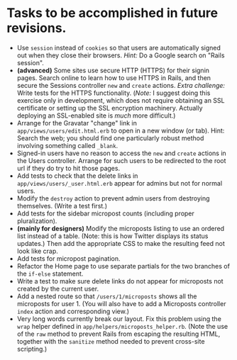# Tasks to be accomplished in future revisions.

* Use `session` instead of `cookies` so that users are automatically signed out
when they close their browsers. *Hint:* Do a Google search on "Rails session".
* **(advanced)** Some sites use secure HTTP (HTTPS) for their signin pages.
Search online to learn how to use HTTPS in Rails, and then secure the Sessions
controller `new` and `create` actions. *Extra challenge:* Write tests for the
HTTPS functionality. (*Note:* I suggest doing this exercise only in development,
which does not require obtaining an SSL certificate or setting up the SSL
encryption machinery. Actually deploying an SSL-enabled site is *much* more
difficult.)
* Arrange for the Gravatar "change" link in `app/views/users/edit.html.erb` to
open in a new window (or tab). Hint: Search the web; you should find one
particularly robust method involving something called `_blank`.
* Signed-in users have no reason to access the `new` and `create` actions in the
Users controller. Arrange for such users to be redirected to the root url if
they do try to hit those pages.
* Add tests to check that the delete links in `app/views/users/_user.html.erb`
appear for admins but not for normal users.
* Modify the `destroy` action to prevent admin users from destroying themselves.
(Write a test first.)
* Add tests for the sidebar micropost counts (including proper pluralization).
* __(mainly for designers)__ Modify the microposts listing to use an ordered
list instead of a table. (Note: this is how Twitter displays its status
updates.) Then add the appropriate CSS to make the resulting feed not look
like crap.
* Add tests for micropost pagination.
* Refactor the Home page to use separate partials for the two branches of the
`if-else` statement.
* Write a test to make sure delete links do not appear for microposts not
created by the current user.
* Add a nested route so that `/users/1/microposts` shows all the microposts for
user 1. (You will also have to add a Microposts controller `index` action and
corresponding view.)
* Very long words currently break our layout. Fix this problem using the `wrap`
helper defined in `app/helpers/microposts_helper.rb`. (Note the use of
the `raw` method to prevent Rails from escaping the resulting HTML, together
with the `sanitize` method needed to prevent cross-site scripting.)